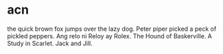 # acn
the quick brown fox jumps over the lazy dog.
Peter piper picked a peck of pickled peppers.
Ang relo ni Reloy ay Rolex.
The Hound of Baskerville.
A Study in Scarlet.
Jack and Jill.
